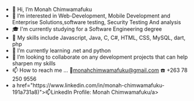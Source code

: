 <ul>
  <li>👋 Hi, I’m Monah Chimwamafuku</li>
  <li>👀 I’m interested in Web-Development, Mobile Development and Enterprise Solutions,software testing, Security Testing And analysis
</li>
  <li>🎓 I'm currently studying for a Software Engineering degree</li>
   <li>🧰 My skills include Javascript, Java, C, C#, HTML, CSS, MySQL, dart, php</li>
  <li>🌱 I’m currently learning  .net and python</li>
  <li>💞️ I’m looking to collaborate on any development projects that can help sharpen my skills</li>
   <li>📫 How to reach me ... 📧<a href="mailto:monahchimwamafuku@gmail.com">monahchimwamafuku@gmail.com</a> ☎️ +263 78 250 9556
</li>
<li> a href="https://www.linkedin.com/in/monah-chimwamafuku-191a731a8)">📫LinkedIn Profile: Monah Chimwamafuku/a></li>
 
</ul>


